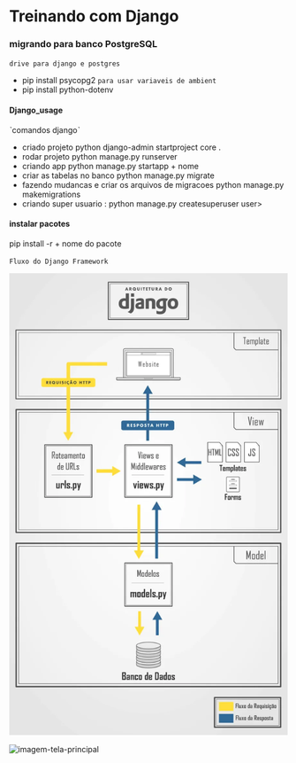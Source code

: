 # Treinando com Django

### migrando para banco PostgreSQL
`drive para django e postgres`
- pip install psycopg2
`para usar variaveis de ambient`
- pip install python-dotenv

#### Django_usage

ˋcomandos djangoˋ

- criado projeto
  python django-admin startproject core .
- rodar projeto
  python manage.py runserver
- criando app
  python manage.py startapp + nome
- criar as tabelas no banco
  python manage.py migrate
- fazendo mudancas e criar os arquivos de migracoes
  python manage.py makemigrations
- criando super usuario :
  python manage.py createsuperuser user>


#### instalar pacotes
  pip install -r + nome do pacote

  `Fluxo do Django Framework`

  ![Fluxo-Django](https://github.com/davipythonweb/praticing_django_/blob/main/django-architecture.webp?raw=true)

  ![imagem-tela-principal](/home/vnw/django-training__/aplication.png)